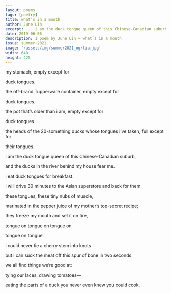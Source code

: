 ```yaml
---
layout: poems
tags: [poetry]
title: what’s in a mouth
author: June Lin
excerpt: ... i am the duck tongue queen of this Chinese-Canadian suburb, / and the ducks in the river behind my house fear me ...
date: 2019-06-06
description: 1 poem by June Lin – what’s in a mouth
issue: summer-2021
image: '/assets/img/summer2021_og/liu.jpg'
width: 640
height: 425
---
```


<div class="stanza">
<p class="poemline">my stomach, empty except for</p>
<p class="poemline">duck tongues.</p>
<p class="poemline">the off-brand Tupperware container, empty except for</p>
<p class="poemline">duck tongues.</p>
<p class="poemline">the pot that’s older than i am, empty except for</p>
<p class="poemline">duck tongues.</p>
<p class="poemline">the heads of the 20-something ducks whose tongues i’ve taken, full except for</p>
<p class="poemline">their tongues.</p>
<p class="poemline">i am the duck tongue queen of this Chinese-Canadian suburb,</p>
<p class="poemline">and the ducks in the river behind my house fear me.</p>
<p class="poemline">i eat duck tongues for breakfast.</p>
<p class="poemline">i will drive 30 minutes to the Asian superstore and back for them.</p>
<p class="poemline">these tongues, these tiny nubs of muscle,</p>
<p class="poemline">marinated in the pepper juice of my mother’s top-secret recipe;</p>
<p class="poemline">they freeze my mouth and set it on fire,</p>
<p class="poemline">tongue on tongue on tongue on</p>
<p class="poemline">tongue on tongue.</p>
<p class="poemline">i could never tie a cherry stem into knots</p>
<p class="poemline">but i can suck the meat off this spur of bone in two seconds.</p>
<p class="poemline">we all find things we’re good at:</p>
<p class="poemline">tying our laces, drawing tomatoes—</p>
<p class="poemline">eating the parts of a duck you never even knew you could cook.</p>
</div>
